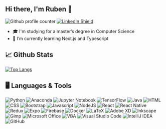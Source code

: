 ## Hi there, I'm Ruben 👋
![Github profile counter](https://komarev.com/ghpvc/?username=Rubinjo&style=flat-square&labelColor=blue&color=FAC151)
[![LinkedIn Shield](https://img.shields.io/badge/LinkedIn-Profile-blue.svg?style=flat-square&logo=LinkedIn&labelColor=blue&color=dimgray)](https://www.linkedin.com/in/ruben-lucas-5379b121b/)

- 🎓 I'm studying for a master’s degree in Computer Science
- 🌱 I’m currently learning Next.js and Typescript

## 📈 Github Stats
[![Top Langs](https://github-readme-stats.vercel.app/api/top-langs/?username=Rubinjo&theme=tokyonight)](https://github.com/Rubinjo/github-readme-stats)

## 🖥️ Languages & Tools
![Python](https://img.shields.io/badge/python-3670A0?logo=python&logoColor=ffdd54)
![Anaconda](https://img.shields.io/badge/Anaconda-%2344A833.svg?logo=anaconda&logoColor=white)
![Jupyter Notebook](https://img.shields.io/badge/jupyter-%23FA0F00.svg?logo=jupyter&logoColor=white)
![TensorFlow](https://img.shields.io/badge/TensorFlow-%23FF6F00.svg?logo=TensorFlow&logoColor=white)
![Java](https://img.shields.io/badge/java-%23ED8B00.svg?logo=java&logoColor=white)
![HTML](https://img.shields.io/badge/html-%23E34F26.svg?logo=html5&logoColor=white)
![CSS](https://img.shields.io/badge/css-%231572B6.svg?logo=css3&logoColor=white)
![Bootstrap](https://img.shields.io/badge/bootstrap-%23563D7C.svg?logo=bootstrap&logoColor=white)
![Javascript](https://img.shields.io/badge/javascript-%23323330.svg?logo=javascript&logoColor=#F7DF1E)
![NodeJS](https://img.shields.io/badge/node.js-6DA55F?logo=node.js&logoColor=white)
![React](https://img.shields.io/badge/react-%2320232a.svg?logo=react&logoColor=%2361DAFB)
![React Native](https://img.shields.io/badge/react_native-%2320232a.svg?logo=react&logoColor=%2361DAFB)
![Redux](https://img.shields.io/badge/redux-%23593d88.svg?logo=redux&logoColor=white)
![Expo](https://img.shields.io/badge/expo-1C1E24?logo=expo&logoColor=#D04A37)
![Firebase](https://img.shields.io/badge/firebase-%23039BE5.svg?logo=firebase)
![Docker](https://img.shields.io/badge/docker-%230db7ed.svg?logo=docker&logoColor=white)
![LaTeX](https://img.shields.io/badge/latex-%23008080.svg?logo=latex&logoColor=white)
![Adobe XD](https://img.shields.io/badge/Adobe%20XD-470137?logo=Adobe%20XD&logoColor=#FF61F6)
![Inkscape](https://img.shields.io/badge/Inkscape-e0e0e0?logo=inkscape&logoColor=080A13)
![Gimp](https://img.shields.io/badge/Gimp-657D8B?logo=gimp&logoColor=FFFFFF)
![Microsoft Office](https://img.shields.io/badge/Microsoft_Office-D83B01?logo=microsoft-office&logoColor=white)
![VBA](https://img.shields.io/badge/VBA-darkgreen)
![Visual Studio Code](https://img.shields.io/badge/Visual%20Studio%20Code-0078d7.svg?logo=visual-studio-code&logoColor=white)
![IntelliJ IDEA](https://img.shields.io/badge/IntelliJIDEA-000000.svg?logo=intellij-idea&logoColor=white)
![GitHub](https://img.shields.io/badge/github-%23121011.svg?logo=github&logoColor=white)


<!--
**Rubinjo/Rubinjo** is a ✨ _special_ ✨ repository because its `README.md` (this file) appears on your GitHub profile.

Here are some ideas to get you started:

- 🔭 I’m currently working on ...
- 🌱 I’m currently learning ...
- 👯 I’m looking to collaborate on ...
- 🤔 I’m looking for help with ...
- 💬 Ask me about ...
- 📫 How to reach me: ...
- 😄 Pronouns: ...
- ⚡ Fun fact: ...
-->
